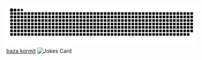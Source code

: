 
![](https://github.com/Platane/snk/raw/output/github-contribution-grid-snake.svg)
[baza kormit](./packages/solver/README.md)
![Jokes Card](https://readme-jokes.vercel.app/api)
